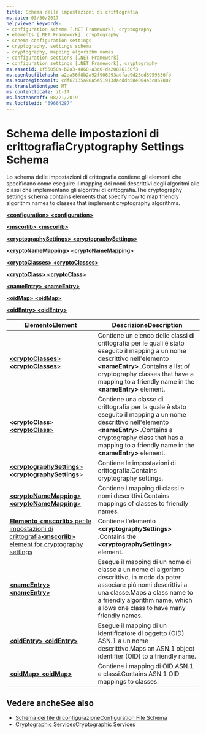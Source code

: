 ```yaml
---
title: Schema delle impostazioni di crittografia
ms.date: 03/30/2017
helpviewer_keywords:
- configuration schema [.NET Framework], cryptography
- elements [.NET Framework], cryptography
- schema configuration settings
- cryptography, settings schema
- cryptography, mapping algorithm names
- configuration sections [.NET Framework]
- configuration settings [.NET Framework], cryptography
ms.assetid: 1f55050a-b2a3-4868-a3c0-da20826150f3
ms.openlocfilehash: a2aa56f8b2a92f906293adfae9d23ed8959336fb
ms.sourcegitcommit: cdf67135a98a5a51913dacddb58e004a3c867802
ms.translationtype: MT
ms.contentlocale: it-IT
ms.lasthandoff: 08/21/2019
ms.locfileid: "69664287"
---
```

# <a name="cryptography-settings-schema"></a><span data-ttu-id="e0ca1-102">Schema delle impostazioni di crittografia</span><span class="sxs-lookup"><span data-stu-id="e0ca1-102">Cryptography Settings Schema</span></span>
<span data-ttu-id="e0ca1-103">Lo schema delle impostazioni di crittografia contiene gli elementi che specificano come eseguire il mapping dei nomi descrittivi degli algoritmi alle classi che implementano gli algoritmi di crittografia.</span><span class="sxs-lookup"><span data-stu-id="e0ca1-103">The cryptography settings schema contains elements that specify how to map friendly algorithm names to classes that implement cryptography algorithms.</span></span>  
  
 [<span data-ttu-id="e0ca1-104"> **\<configuration>** </span><span class="sxs-lookup"><span data-stu-id="e0ca1-104">**\<configuration>**</span></span>](../configuration-element.md)  
  
 [<span data-ttu-id="e0ca1-105"> **\<mscorlib>** </span><span class="sxs-lookup"><span data-stu-id="e0ca1-105">**\<mscorlib>**</span></span>](mscorlib-element-for-cryptography-settings.md)  
  
 [<span data-ttu-id="e0ca1-106"> **\<cryptographySettings>** </span><span class="sxs-lookup"><span data-stu-id="e0ca1-106">**\<cryptographySettings>**</span></span>](cryptographysettings-element.md)  
  
 [<span data-ttu-id="e0ca1-107"> **\<cryptoNameMapping>** </span><span class="sxs-lookup"><span data-stu-id="e0ca1-107">**\<cryptoNameMapping>**</span></span>](cryptonamemapping-element.md)  
  
 [<span data-ttu-id="e0ca1-108"> **\<cryptoClasses>** </span><span class="sxs-lookup"><span data-stu-id="e0ca1-108">**\<cryptoClasses>**</span></span>](cryptoclasses-element.md)  
  
 [<span data-ttu-id="e0ca1-109"> **\<cryptoClass>** </span><span class="sxs-lookup"><span data-stu-id="e0ca1-109">**\<cryptoClass>**</span></span>](cryptoclass-element.md)  
  
 [<span data-ttu-id="e0ca1-110"> **\<nameEntry>** </span><span class="sxs-lookup"><span data-stu-id="e0ca1-110">**\<nameEntry>**</span></span>](nameentry-element.md)  
  
 [<span data-ttu-id="e0ca1-111"> **\<oidMap>** </span><span class="sxs-lookup"><span data-stu-id="e0ca1-111">**\<oidMap>**</span></span>](oidmap-element.md)  
  
 [<span data-ttu-id="e0ca1-112"> **\<oidEntry>** </span><span class="sxs-lookup"><span data-stu-id="e0ca1-112">**\<oidEntry>**</span></span>](oidentry-element.md)  
  
|<span data-ttu-id="e0ca1-113">Elemento</span><span class="sxs-lookup"><span data-stu-id="e0ca1-113">Element</span></span>|<span data-ttu-id="e0ca1-114">Descrizione</span><span class="sxs-lookup"><span data-stu-id="e0ca1-114">Description</span></span>|  
|-------------|-----------------|  
|[<span data-ttu-id="e0ca1-115"> **\<cryptoClasses**></span><span class="sxs-lookup"><span data-stu-id="e0ca1-115">**\<cryptoClasses**></span></span>](cryptoclasses-element.md)|<span data-ttu-id="e0ca1-116">Contiene un elenco delle classi di crittografia per le quali è stato eseguito il mapping a un nome descrittivo nell'elemento **\<nameEntry>** .</span><span class="sxs-lookup"><span data-stu-id="e0ca1-116">Contains a list of cryptography classes that have a mapping to a friendly name in the **\<nameEntry>** element.</span></span>|  
|[<span data-ttu-id="e0ca1-117"> **\<cryptoClass**></span><span class="sxs-lookup"><span data-stu-id="e0ca1-117">**\<cryptoClass**></span></span>](cryptoclass-element.md)|<span data-ttu-id="e0ca1-118">Contiene una classe di crittografia per la quale è stato eseguito il mapping a un nome descrittivo nell'elemento **\<nameEntry>** .</span><span class="sxs-lookup"><span data-stu-id="e0ca1-118">Contains a cryptography class that has a mapping to a friendly name in the **\<nameEntry>** element.</span></span>|  
|[<span data-ttu-id="e0ca1-119"> **\<cryptographySettings**></span><span class="sxs-lookup"><span data-stu-id="e0ca1-119">**\<cryptographySettings**></span></span>](cryptographysettings-element.md)|<span data-ttu-id="e0ca1-120">Contiene le impostazioni di crittografia.</span><span class="sxs-lookup"><span data-stu-id="e0ca1-120">Contains cryptography settings.</span></span>|  
|[<span data-ttu-id="e0ca1-121"> **\<cryptoNameMapping**></span><span class="sxs-lookup"><span data-stu-id="e0ca1-121">**\<cryptoNameMapping**></span></span>](cryptonamemapping-element.md)|<span data-ttu-id="e0ca1-122">Contiene i mapping di classi e nomi descrittivi.</span><span class="sxs-lookup"><span data-stu-id="e0ca1-122">Contains mappings of classes to friendly names.</span></span>|  
|[<span data-ttu-id="e0ca1-123">**Elemento \<mscorlib>** per le impostazioni di crittografia</span><span class="sxs-lookup"><span data-stu-id="e0ca1-123">**\<mscorlib>** element for cryptography settings</span></span>](mscorlib-element-for-cryptography-settings.md)|<span data-ttu-id="e0ca1-124">Contiene l'elemento **\<cryptographySettings>** .</span><span class="sxs-lookup"><span data-stu-id="e0ca1-124">Contains the **\<cryptographySettings>** element.</span></span>|  
|[<span data-ttu-id="e0ca1-125"> **\<nameEntry>** </span><span class="sxs-lookup"><span data-stu-id="e0ca1-125">**\<nameEntry>**</span></span>](nameentry-element.md)|<span data-ttu-id="e0ca1-126">Esegue il mapping di un nome di classe a un nome di algoritmo descrittivo, in modo da poter associare più nomi descrittivi a una classe.</span><span class="sxs-lookup"><span data-stu-id="e0ca1-126">Maps a class name to a friendly algorithm name, which allows one class to have many friendly names.</span></span>|  
|[<span data-ttu-id="e0ca1-127"> **\<oidEntry>** </span><span class="sxs-lookup"><span data-stu-id="e0ca1-127">**\<oidEntry>**</span></span>](oidentry-element.md)|<span data-ttu-id="e0ca1-128">Esegue il mapping di un identificatore di oggetto (OID) ASN.1 a un nome descrittivo.</span><span class="sxs-lookup"><span data-stu-id="e0ca1-128">Maps an ASN.1 object identifier (OID) to a friendly name.</span></span>|  
|[<span data-ttu-id="e0ca1-129"> **\<oidMap>** </span><span class="sxs-lookup"><span data-stu-id="e0ca1-129">**\<oidMap>**</span></span>](oidmap-element.md)|<span data-ttu-id="e0ca1-130">Contiene i mapping di OID ASN.1 e classi.</span><span class="sxs-lookup"><span data-stu-id="e0ca1-130">Contains ASN.1 OID mappings to classes.</span></span>|  
  
## <a name="see-also"></a><span data-ttu-id="e0ca1-131">Vedere anche</span><span class="sxs-lookup"><span data-stu-id="e0ca1-131">See also</span></span>

- [<span data-ttu-id="e0ca1-132">Schema dei file di configurazione</span><span class="sxs-lookup"><span data-stu-id="e0ca1-132">Configuration File Schema</span></span>](../index.md)
- [<span data-ttu-id="e0ca1-133">Cryptographic Services</span><span class="sxs-lookup"><span data-stu-id="e0ca1-133">Cryptographic Services</span></span>](../../../../../docs/standard/security/cryptographic-services.md)
